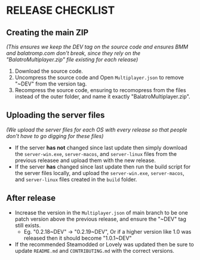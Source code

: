 # RELEASE CHECKLIST

## Creating the main ZIP
*(This ensures we keep the DEV tag on the source code and ensures BMM and balatromp.com don't break, since they rely on the "BalatroMultiplayer.zip" file existing for each release)*
1. Download the source code.
2. Uncompress the source code and Open `Multiplayer.json` to remove "~DEV" from the version tag.
3. Recompress the source code, ensuring to recomopress from the files instead of the outer folder, and name it exactly "BalatroMultiplayer.zip".

## Uploading the server files
*(We upload the server files for each OS with every release so that people don't have to go digging for these files)*
- If the server **has not** changed since last update then simply download the `server-win.exe`, `server-macos`, and `server-linux` files from the previous releasee and upload them with the new release.
- If the server **has** changed since last update then run the build script for the server files locally, and upload the `server-win.exe`, `server-macos`, and `server-linux` files created in the `build` folder.

## After release
- Increase the version in the `Multiplayer.json` of main branch to be one patch version above the previous release, and ensure the "~DEV" tag still exists.
  - Eg. "0.2.18~DEV" -> "0.2.19~DEV", Or if a higher version like 1.0 was released then it should become "1.0.1~DEV"
- If the recommended Steamodded or Lovely was updated then be sure to update `README.md` and `CONTRIBUTING.md` with the correct versions.
